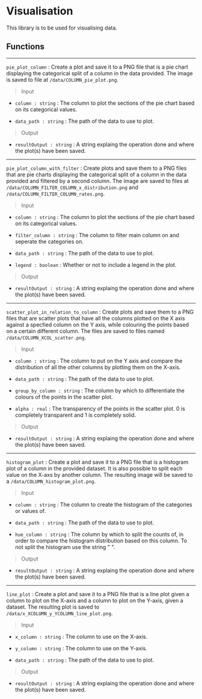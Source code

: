 # Visualisation
This library is to be used for visualising data.
## Functions

---

`pie_plot_column` : Create a plot and save it to a PNG file that is a pie chart displaying the categorical split of a column in the data provided. The image is saved to file at `/data/COLUMN_pie_plot.png`.

> Input

- `column : string` : The column to plot the sections of the pie chart based on its categorical values.

- `data_path : string` : The path of the data to use to plot.

> Output

- `resultOutput : string` : A string explaing the operation done and where the plot(s) have been saved.
---

`pie_plot_column_with_filter` : Create plots and save them to a PNG files that are pie charts displaying the categorical split of a column in the data provided and filtered by a second column. The image are saved to files at `/data/COLUMN_FILTER_COLUMN_x_distribution.png` and `/data/COLUMN_FILTER_COLUMN_rates.png`.

> Input

- `column : string` : The column to plot the sections of the pie chart based on its categorical values.

- `filter_column : string` : The column to filter main column on and seperate the categories on.

- `data_path : string` : The path of the data to use to plot.

- `legend : boolean` : Whether or not to include a legend in the plot. 


> Output

- `resultOutput : string` : A string explaing the operation done and where the plot(s) have been saved.
---

`scatter_plot_in_relation_to_column` : Create plots and save them to a PNG files that are scatter plots that have all the columns plotted on the X axis against a specfied column on the Y axis, while colouring the points based on a certain different column. The files are saved to files named `/data/COLUMN_XCOL_scatter.png`.

> Input

- `column : string` : The column to put on the Y axis and compare the distribution of all the other columns by plotting them on the X-axis.

- `data_path : string` : The path of the data to use to plot.

- `group_by_column : string` : The column by which to differentiate the colours of the points in the scatter plot.

- `alpha : real` : The transparency of the points in the scatter plot. 0 is completely transparent and 1 is completely solid.


> Output

- `resultOutput : string` : A string explaing the operation done and where the plot(s) have been saved.
---

`histogram_plot` : Create a plot and save it to a PNG file that is a histogram plot of a column in the provided dataset. It is also possible to split each value on the X-axs by another column. The resulting image will be saved to a `/data/COLUMN_histogram_plot.png`.

> Input

- `column : string` : The column to create the histogram of the categories or values of.

- `data_path : string` : The path of the data to use to plot.

- `hue_column : string` : The column by which to split the counts of, in order to compare the histogram distribution based on this column. To not split the histogram use the string " ".


> Output
- `resultOutput : string` : A string explaing the operation done and where the plot(s) have been saved.
---

`line_plot` : Create a plot and save it to a PNG file that is a line plot given a column to plot on the X-axis and a column to plot on the Y-axis, given a dataset. The resulting plot is saved to `/data/x_XCOLUMN_y_YCOLUMN_line_plot.png`.

> Input

- `x_column : string` : The column to use on the X-axis.

- `y_column : string` : The column to use on the Y-axis.

- `data_path : string` : The path of the data to use to plot. 


> Output
- `resultOutput : string` : A string explaing the operation done and where the plot(s) have been saved.
